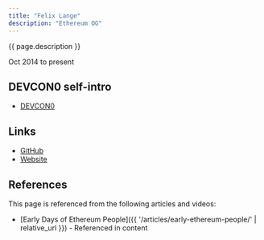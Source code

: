 ```yaml
---
title: "Felix Lange"
description: "Ethereum OG"
---
```


{{ page.description }}

Oct 2014 to present

## DEVCON0 self-intro
- [DEVCON0](https://youtu.be/_BvvUlKDqp0?t=22m38s)

## Links
- [GitHub](https://github.com/fjl)
- [Website](https://bra.twurst.com/)

## References

This page is referenced from the following articles and videos:

- [Early Days of Ethereum People]({{ '/articles/early-ethereum-people/' | relative_url }}) - Referenced in content
